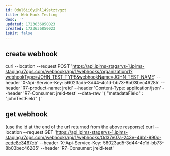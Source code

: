 ```yaml
---
id: 0dul6ii6yihl149stztvgzt
title: Web Hook Testing
desc: ''
updated: 1723636850023
created: 1723636850023
isDir: false
---
```

## create webhook
curl --location --request POST 'https://api.ipims-stagsrvs-1.ipims-staging.r7ops.com/webhook/api/1/webhooks/organization/1?webhookType=JOHN_TEST_TYPE&webhookName=JOHN_TEST_NAME' --header 'X-Api-Service-Key: 56023ad5-3d44-4c1d-bb73-8b03bec46285'  --header 'R7-product-name: jreid'  --header 'Content-Type: application/json' --header 'R7-Consumer: jreid-test' --data-raw '{ "metadataField" : "johnTestField" }'


## get webhook
 (use the id at the end of the url returned from the above response)
curl --location --request GET 'https://api.ipims-stagsrvs-1.ipims-staging.r7ops.com/webhook/api/1/webhooks/0d37e07a-243e-46b1-990c-eede8c3467cb' --header 'X-Api-Service-Key: 56023ad5-3d44-4c1d-bb73-8b03bec46285'  --header 'R7-Consumer: jreid-test'